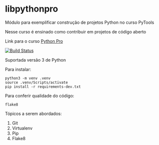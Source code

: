 # libpythonpro
Módulo para exemplificar construção de projetos Python no curso PyTools

Nesse curso é ensinado como contribuir em projetos de código aberto

Link para o curso [Python Pro](https://www.pythonpro.br/)

[![Build Status](https://travis-ci.org/jefersonbernardes/libpythonpro.svg?branch=master)](https://travis-ci.org/jefersonbernardes/libpythonpro)

Suportada versão 3 de Python

Para instalar:

```console
python3 -m venv .venv
source .venv/Scripts/activate
pip install -r requirements-dev.txt
```

Para conferir qualidade do código:
```console
flake8
```

Tópicos a serem abordados:
1. Git
2. Virtualenv
3. Pip
4. Flake8